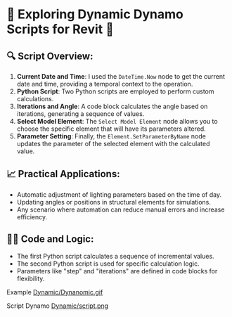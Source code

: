 # 🌟 Exploring Dynamic Dynamo Scripts for Revit 🌟

## 🔍 Script Overview:
1. **Current Date and Time**: I used the `DateTime.Now` node to get the current date and time, providing a temporal context to the operation.
2. **Python Script**: Two Python scripts are employed to perform custom calculations.
3. **Iterations and Angle**: A code block calculates the angle based on iterations, generating a sequence of values.
4. **Select Model Element**: The `Select Model Element` node allows you to choose the specific element that will have its parameters altered.
5. **Parameter Setting**: Finally, the `Element.SetParameterByName` node updates the parameter of the selected element with the calculated value.

## 📈 Practical Applications:
- Automatic adjustment of lighting parameters based on the time of day.
- Updating angles or positions in structural elements for simulations.
- Any scenario where automation can reduce manual errors and increase efficiency.

## 👨‍💻 Code and Logic:
- The first Python script calculates a sequence of incremental values.
- The second Python script is used for specific calculation logic.
- Parameters like "step" and "iterations" are defined in code blocks for flexibility.

Example 
[Dynamic/Dynanomic.gif](https://github.com/DynaTools/Dynamo.py/blob/main/Dynamic/Dynanomic.gif)

Script Dynamo
[Dynamic/script.png](https://github.com/DynaTools/Dynamo.py/blob/main/Dynamic/script.png)

